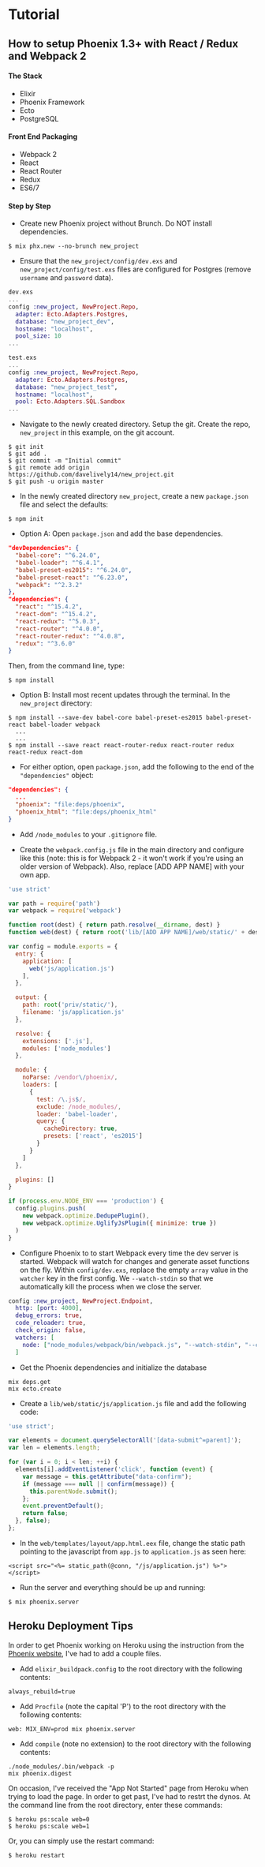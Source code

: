 # Tutorial

## How to setup Phoenix 1.3+ with React / Redux and Webpack 2

#### The Stack

  * Elixir
  * Phoenix Framework
  * Ecto
  * PostgreSQL

#### Front End Packaging

  * Webpack 2
  * React
  * React Router
  * Redux
  * ES6/7

#### Step by Step

* Create new Phoenix project without Brunch. Do NOT install dependencies.
```
$ mix phx.new --no-brunch new_project
```
* Ensure that the `new_project/config/dev.exs` and `new_project/config/test.exs` files are configured for Postgres (remove `username` and `password` data).
```elixir
dev.exs
...
config :new_project, NewProject.Repo,
  adapter: Ecto.Adapters.Postgres,
  database: "new_project_dev",
  hostname: "localhost",
  pool_size: 10
...
```
```elixir
test.exs
...
config :new_project, NewProject.Repo,
  adapter: Ecto.Adapters.Postgres,
  database: "new_project_test",
  hostname: "localhost",
  pool: Ecto.Adapters.SQL.Sandbox
...
```
* Navigate to the newly created directory.  Setup the git. Create the repo, `new_project` in this example, on the git account.
```
$ git init
$ git add .
$ git commit -m "Initial commit"
$ git remote add origin https://github.com/davelively14/new_project.git
$ git push -u origin master
```
* In the newly created directory `new_project`, create a new `package.json` file and select the defaults:
```
$ npm init
```
* Option A: Open `package.json` and add the base dependencies.
```json
"devDependencies": {
  "babel-core": "^6.24.0",
  "babel-loader": "^6.4.1",
  "babel-preset-es2015": "^6.24.0",
  "babel-preset-react": "^6.23.0",
  "webpack": "^2.3.2"
},
"dependencies": {
  "react": "^15.4.2",
  "react-dom": "^15.4.2",
  "react-redux": "^5.0.3",
  "react-router": "^4.0.0",
  "react-router-redux": "^4.0.8",
  "redux": "^3.6.0"
}
```
  Then, from the command line, type:
```
$ npm install
```
* Option B: Install most recent updates through the terminal. In the `new_project` directory:
```
$ npm install --save-dev babel-core babel-preset-es2015 babel-preset-react babel-loader webpack
  ...
  ...
$ npm install --save react react-router-redux react-router redux react-redux react-dom
```

* For either option, open `package.json`, add the following to the end of the `"dependencies"` object:
```json
"dependencies": {
  ...
  "phoenix": "file:deps/phoenix",
  "phoenix_html": "file:deps/phoenix_html"
}
```
* Add `/node_modules` to your `.gitignore` file.

* Create the `webpack.config.js` file in the main directory and configure like this (note: this is for Webpack 2 - it won't work if you're using an older version of Webpack). Also, replace [ADD APP NAME] with your own app.
```javascript
'use strict'

var path = require('path')
var webpack = require('webpack')

function root(dest) { return path.resolve(__dirname, dest) }
function web(dest) { return root('lib/[ADD APP NAME]/web/static/' + dest) }

var config = module.exports = {
  entry: {
    application: [
      web('js/application.js')
    ],
  },

  output: {
    path: root('priv/static/'),
    filename: 'js/application.js'
  },

  resolve: {
    extensions: ['.js'],
    modules: ['node_modules']
  },

  module: {
    noParse: /vendor\/phoenix/,
    loaders: [
      {
        test: /\.js$/,
        exclude: /node_modules/,
        loader: 'babel-loader',
        query: {
          cacheDirectory: true,
          presets: ['react', 'es2015']
        }
      }
    ]
  },

  plugins: []
}

if (process.env.NODE_ENV === 'production') {
  config.plugins.push(
    new webpack.optimize.DedupePlugin(),
    new webpack.optimize.UglifyJsPlugin({ minimize: true })
  )
}
```
* Configure Phoenix to to start Webpack every time the dev server is started. Webpack will watch for changes and generate asset functions on the fly. Within `config/dev.exs`, replace the empty `array` value in the `watcher` key in the first config. We `--watch-stdin` so that we automatically kill the process when we close the server.
```elixir
config :new_project, NewProject.Endpoint,
  http: [port: 4000],
  debug_errors: true,
  code_reloader: true,
  check_origin: false,
  watchers: [
    node: ["node_modules/webpack/bin/webpack.js", "--watch-stdin", "--color", cd: Path.expand("../", __DIR__)]
  ]
```
* Get the Phoenix dependencies and initialize the database
```
mix deps.get
mix ecto.create
```
* Create a `lib/web/static/js/application.js` file and add the following code:
```javascript
'use strict';

var elements = document.querySelectorAll('[data-submit^=parent]');
var len = elements.length;

for (var i = 0; i < len; ++i) {
  elements[i].addEventListener('click', function (event) {
    var message = this.getAttribute("data-confirm");
    if (message === null || confirm(message)) {
      this.parentNode.submit();
    };
    event.preventDefault();
    return false;
  }, false);
};
```
* In the `web/templates/layout/app.html.eex` file, change the static path pointing to the javascript from `app.js` to `application.js` as seen here:
```
<script src="<%= static_path(@conn, "/js/application.js") %>"></script>
```
* Run the server and everything should be up and running:
```
$ mix phoenix.server
```

## Heroku Deployment Tips

In order to get Phoenix working on Heroku using the instruction from the [Phoenix website](http://www.phoenixframework.org/docs/heroku), I've had to add a couple files.

* Add `elixir_buildpack.config` to the root directory with the following contents:
```
always_rebuild=true
```

* Add `Procfile` (note the capital 'P') to the root directory with the following contents:
```
web: MIX_ENV=prod mix phoenix.server
```

* Add `compile` (note no extension) to the root directory with the following contents:
```
./node_modules/.bin/webpack -p
mix phoenix.digest
```

On occasion, I've received the "App Not Started" page from Heroku when trying to load the page. In order to get past, I've had to restrt the dynos. At the command line from the root directory, enter these commands:
```
$ heroku ps:scale web=0
$ heroku ps:scale web=1
```

Or, you can simply use the restart command:
```
$ heroku restart
```
